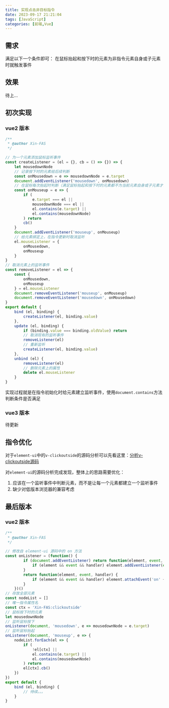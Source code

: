 ```yaml
---
title: 实现点击非目标指令
date: 2023-09-17 21:21:04
tags: [JavaScript]
categories: [前端,Vue]
---
```


## 需求
满足以下一个条件即可：
在鼠标抬起和按下时的元素为非指令元素自身或子元素时就触发事件
## 效果
待上...

## 初次实现

### vue2 版本

```js
/**
 * @author Xin-FAS
 */

// 为一个元素添加鼠标监听事件
const createListener = (el = {}, cb = () => {}) => {
    let mousedownNode
    // 记录按下时的元素给后续判断
    const onMousedown = e => mousedownNode = e.target
    document.addEventListener('mousedown', onMousedown)
    // 在鼠标每次抬起时判断（满足鼠标抬起和按下时的元素都不为当前元素自身或子元素才调用方法）
    const onMouseup = e => {
        if (
            e.target === el ||
            mousedownNode === el ||
            el.contains(e.target) ||
            el.contains(mousedownNode)
        ) return
        cb()
    }
    document.addEventListener('mouseup', onMouseup)
    // 给元素绑定上，在指令更新时取消监听
    el.mouseListener = {
        onMousedown,
        onMouseup
    }
}
// 取消元素上的监听事件
const removeListener = el => {
    const {
        onMousedown,
        onMouseup
    } = el.mouseListener
    document.removeEventListener('mouseup', onMouseup)
    document.removeEventListener('mousedown', onMousedown)
}
export default {
    bind (el, binding) {
        createListener(el, binding.value)
    },
    update (el, binding) {
        if (binding.value === binding.oldValue) return
        // 取消现有的监听事件
        removeListener(el)
        // 重新监听
        createListener(el, binding.value)
    },
    unbind (el) {
        removeListener(el)
        // 删除元素上的属性
        delete el.mouseListener
    }
}
```

实现过程就是在指令初始化时给元素建立监听事件，使用`document.contains`方法判断条件是否满足

### vue3 版本

待更新

## 指令优化

对于`element-ui`中的`v-clickoutside`的源码分析可以先看这里：[分析v-clickoutside源码](/2023/10/30/分析v-clickoutside源码/)

对`element-ui`的源码分析完成发现，整体上的思路需要优化：

1. 应该在一个监听事件中判断元素，而不是让每一个元素都建立一个监听事件
2. 缺少对低版本浏览器的兼容考虑

## 最后版本

### vue2 版本

```js
/**
 * @author Xin-FAS
 */

// 修改自 element-ui 源码中的 on 方法
const onListener = (function() {
        if (document.addEventListener) return function(element, event, handler) {
            if (element && event && handler) element.addEventListener(event, handler)
        }
        return function(element, event, handler) {
            if (element && event && handler) element.attachEvent('on' + event, handler)
        }
    })()
// 存放全部元素
const nodeList = []
// 唯一指令属性名
const ctx = 'Xin-FAS:clickoutside'
// 鼠标按下时的元素
let mousedownNode
// 监听鼠标按下
onListener(document, 'mousedown', e => mousedownNode = e.target)
// 监听鼠标抬起
onListener(document, 'mouseup', e => {
    nodeList.forEach(el => {
        if (
            !el[ctx] ||
            el.contains(e.target) ||
            el.contains(mousedownNode)
        ) return
        el[ctx].cb()
    })
})
export default {
    bind (el, binding) {
        // 待续。。。
    }
}
```